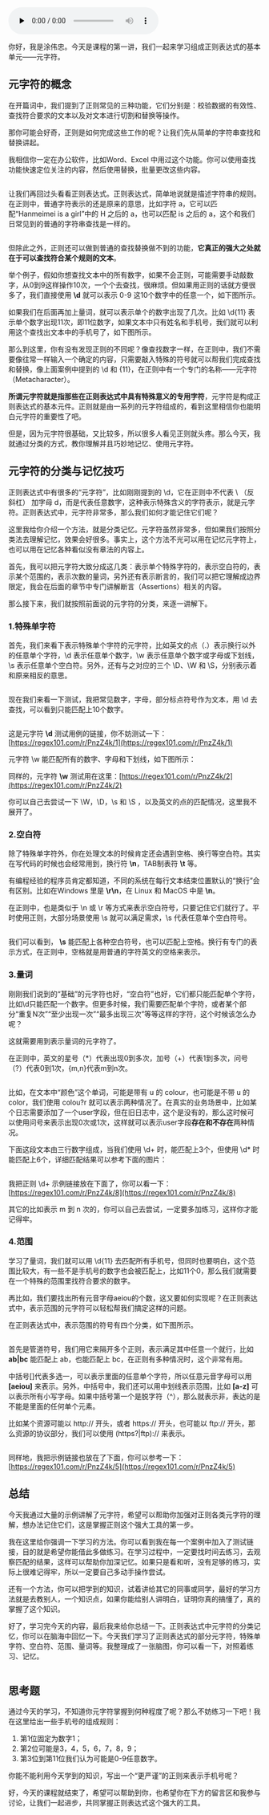 <audio id="audio" title="01 | 元字符：如何巧妙记忆正则表达式的基本元件？" controls="" preload="none"><source id="mp3" src="https://static001.geekbang.org/resource/audio/ca/a9/cab5b6b584b68e12933076b518e7aaa9.mp3"></audio>

你好，我是涂伟忠。今天是课程的第一讲，我们一起来学习组成正则表达式的基本单元——元字符。

## 元字符的概念

在开篇词中，我们提到了正则常见的三种功能，它们分别是：校验数据的有效性、查找符合要求的文本以及对文本进行切割和替换等操作。<br>
<img src="https://static001.geekbang.org/resource/image/54/1b/54a184548d369ca04ad4b69cd15dac1b.png" alt="">

那你可能会好奇，正则是如何完成这些工作的呢？让我们先从简单的字符串查找和替换讲起。

我相信你一定在办公软件，比如Word、Excel 中用过这个功能。你可以使用查找功能快速定位关注的内容，然后使用替换，批量更改这些内容。

<img src="https://static001.geekbang.org/resource/image/68/33/682df773ff276084ca4f934af53fa233.png" alt="">

让我们再回过头看看正则表达式。正则表达式，简单地说就是描述字符串的规则。在正则中，普通字符表示的还是原来的意思，比如字符 a，它可以匹配“Hanmeimei is a girl”中的 H 之后的 a，也可以匹配 is 之后的 a，这个和我们日常见到的普通的字符串查找是一样的。

<img src="https://static001.geekbang.org/resource/image/c5/f6/c54ddfaa8a56453afed49f31022a8df6.png" alt="">

但除此之外，正则还可以做到普通的查找替换做不到的功能，**它真正的<strong><strong>强大之处**</strong>就在于可以查找符合某个规则的文本</strong>。

举个例子，假如你想查找文本中的所有数字，如果不会正则，可能需要手动敲数字，从0到9这样操作10次，一个个去查找，很麻烦。但如果用正则的话就方便很多了，我们直接使用 **\d** 就可以表示 0-9 这10个数字中的任意一个，如下图所示。

<img src="https://static001.geekbang.org/resource/image/3a/ab/3af8dd848b2d625db7831aa8adcd6fab.png" alt=""><br>
如果我们在后面再加上量词，就可以表示单个的数字出现了几次。比如 \d{11} 表示单个数字出现11次，即11位数字，如果文本中只有姓名和手机号，我们就可以利用这个查找出文本中的手机号了，如下图所示。

<img src="https://static001.geekbang.org/resource/image/5a/bd/5a0ce54804cc08eb3622f418c3af45bd.png" alt=""><br>
那么到这里，你有没有发现正则的不同呢？像查找数字一样，在正则中，我们不需要像往常一样输入一个确定的内容，只需要敲入特殊的符号就可以帮我们完成查找和替换，像上面案例中提到的 \d 和 {11}，在正则中有一个专门的名称——元字符（Metacharacter）。

**所谓元字符就是指那些在正则表达式中具有特殊意义的专用字符**，元字符是构成正则表达式的基本元件。正则就是由一系列的元字符组成的，看到这里相信你也能明白元字符的重要性了吧。

但是，因为元字符很基础，又比较多，所以很多人看见正则就头疼。那么今天，我就通过分类的方式，教你理解并且巧妙地记忆、使用元字符。

## 元字符的分类与记忆技巧

正则表达式中有很多的“元字符”，比如刚刚提到的 \d，它在正则中不代表 \ （反斜杠） 加字母 d，而是代表任意数字，这种表示特殊含义的字符表示，就是元字符。正则表达式中，元字符非常多，那么我们如何才能记住它们呢？

这里我给你介绍一个方法，就是分类记忆。元字符虽然非常多，但如果我们按照分类法去理解记忆，效果会好很多。事实上，这个方法不光可以用在记忆元字符上，也可以用在记忆各种看似没有章法的内容上。

首先，我可以把元字符大致分成这几类：表示单个特殊字符的，表示空白符的，表示某个范围的，表示次数的量词，另外还有表示断言的，我们可以把它理解成边界限定，我会在后面的章节中专门讲解断言（Assertions）相关的内容。<br>
<img src="https://static001.geekbang.org/resource/image/97/bb/97f9aa05196ecba15a433e6e517093bb.png" alt="">

那么接下来，我们就按照前面说的元字符的分类，来逐一讲解下。

### 1.特殊单字符

首先，我们来看下表示特殊单个字符的元字符，比如英文的点（.）表示换行以外的任意单个字符，\d 表示任意单个数字，\w 表示任意单个数字或字母或下划线，\s 表示任意单个空白符。另外，还有与之对应的三个 \D、\W 和 \S，分别表示着和原来相反的意思。

<img src="https://static001.geekbang.org/resource/image/19/4b/199562249878c0967dde9f23c0b4904b.png" alt="">

现在我们来看一下测试，我把常见数字，字母，部分标点符号作为文本，用 \d 去查找，可以看到只能匹配上10个数字。

<img src="https://static001.geekbang.org/resource/image/13/a5/1380b43ba8a8ebf4a307a5d0a4e35aa5.png" alt="">

这是元字符 **\d** 测试用例的链接，你不妨测试一下：[https://regex101.com/r/PnzZ4k/1](https://regex101.com/r/PnzZ4k/1)

元字符 \w 能匹配所有的数字、字母和下划线，如下图所示：

<img src="https://static001.geekbang.org/resource/image/60/f1/60041ca73688567b0bae04950f8be0f1.png" alt=""><br>
同样的，元字符 **\w** 测试用在这里：[https://regex101.com/r/PnzZ4k/2](https://regex101.com/r/PnzZ4k/2)

你可以自己去尝试一下 \W，\D，\s 和 \S ，以及英文的点的匹配情况，这里我不展开了。

### 2.空白符

除了特殊单字符外，你在处理文本的时候肯定还会遇到空格、换行等空白符。其实在写代码的时候也会经常用到，换行符 **\n**，TAB制表符 **\t** 等。

有编程经验的程序员肯定都知道，不同的系统在每行文本结束位置默认的“换行”会有区别。比如在Windows 里是 **\r\n**，在 Linux 和 MacOS 中是 **\n**。

在正则中，也是类似于 \n 或 \r 等方式来表示空白符号，只要记住它们就行了。平时使用正则，大部分场景使用 \s 就可以满足需求，\s 代表任意单个空白符号。

<img src="https://static001.geekbang.org/resource/image/01/66/01b6c8de6ee6c440471c15f96d00d466.png" alt="">

我们可以看到，  **\s** 能匹配上各种空白符号，也可以匹配上空格。换行有专门的表示方式，在正则中，空格就是用普通的字符英文的空格来表示。

### 3.量词

刚刚我们说到的“基础”的元字符也好，“空白符”也好，它们都只能匹配单个字符，比如\d只能匹配一个数字。但更多时候，我们需要匹配单个字符，或者某个部分“重复N次”“至少出现一次”“最多出现三次”等等这样的字符，这个时候该怎么办呢？

这就需要用到表示量词的元字符了。

在正则中，英文的星号（*）代表出现0到多次，加号（+）代表1到多次，问号（?）代表0到1次，{m,n}代表m到n次。

<img src="https://static001.geekbang.org/resource/image/2b/c3/2b03098dcc203c648a40f89a0ba77fc3.png" alt="">

比如，在文本中“颜色”这个单词，可能是带有 u 的 colour，也可能是不带 u 的 color，我们使用 colou?r 就可以表示两种情况了。在真实的业务场景中，比如某个日志需要添加了一个user字段，但在旧日志中，这个是没有的，那么这时候可以使用问号来表示出现0次或1次，这样就可以表示user字段**存在和不存在**两种情况。

下面这段文本由三行数字组成，当我们使用 \d+ 时，能匹配上3个，但使用 \d* 时能匹配上6个，详细匹配结果可以参考下面的图片：

<img src="https://static001.geekbang.org/resource/image/f0/4e/f0696d3fbc55c5a75832472e227a614e.png" alt="">

我把正则 \d+ 示例链接放在下面了，你可以看一下：[https://regex101.com/r/PnzZ4k/8](https://regex101.com/r/PnzZ4k/8)

其它的比如表示 m 到 n 次的，你可以自己去尝试，一定要多加练习，这样你才能记得牢。

### 4.范围

学习了量词，我们就可以用 \d{11} 去匹配所有手机号，但同时也要明白，这个范围比较大，有一些不是手机号的数字也会被匹配上，比如11个0，那么我们就需要在一个特殊的范围里找符合要求的数字。

再比如，我们要找出所有元音字母aeiou的个数，这又要如何实现呢？在正则表达式中，表示范围的元字符可以轻松帮我们搞定这样的问题。

在正则表达式中，表示范围的符号有四个分类，如下图所示。

<img src="https://static001.geekbang.org/resource/image/84/22/84625cc80a90dba2c629282e3f213622.png" alt="">

首先是管道符号，我们用它来隔开多个正则，表示满足其中任意一个就行，比如 **ab|bc** 能匹配上 ab，也能匹配上 bc，在正则有多种情况时，这个非常有用。

中括号[]代表多选一，可以表示里面的任意单个字符，所以任意元音字母可以用 **[aeiou]** 来表示。另外，中括号中，我们还可以用中划线表示范围，比如 **[a-z]** 可以表示所有小写字母。如果中括号第一个是脱字符（^），那么就表示非，表达的是不能是里面的任何单个元素。

比如某个资源可能以 http:// 开头，或者 https:// 开头，也可能以 ftp:// 开头，那么资源的协议部分，我们可以使用 (https?|ftp):// 来表示。

<img src="https://static001.geekbang.org/resource/image/22/3d/22b3ef8c95b01adddebad77fed106a3d.png" alt="">

同样地，我把示例链接也放在了下面，你可以参考一下：[https://regex101.com/r/PnzZ4k/5](https://regex101.com/r/PnzZ4k/5)

## 总结

今天我通过大量的示例讲解了元字符，希望可以帮助你加强对正则各类元字符的理解，想办法记住它们，这是掌握正则这个强大工具的第一步。

我在这里给你强调一下学习的方法。你可以看到我在每一个案例中加入了测试链接，目的就是希望你能借此多做练习。在学习过程中，一定要找时间去练习，去观察匹配的结果，这样可以帮助你加深记忆。如果只是看和听，没有足够的练习，实际上很难记得牢，所以一定要自己多动手操作尝试。

还有一个方法，你可以把学到的知识，试着讲给其它的同事或同学，最好的学习方法就是去教别人，一个知识点，如果你能给别人讲明白，证明你真的搞懂了，真的掌握了这个知识。

好了，学习完今天的内容，最后我来给你总结一下。正则表达式中元字符的分类记忆，你可以在脑海中回忆一下。今天我们学习了正则表达式的部分元字符，特殊单字符、空白符、范围、量词等。我整理成了一张脑图，你可以看一下，对照着练习、记忆。

<img src="https://static001.geekbang.org/resource/image/ff/52/ffd9cd49a79599e7efa4aba069faee52.png" alt="">

## 思考题

通过今天的学习，不知道你元字符掌握到何种程度了呢？那么不妨练习一下吧！我在这里给出一些手机号的组成规则：

1. 第1位固定为数字1；
1. 第2位可能是3，4，5，6，7，8，9；
1. 第3位到第11位我们认为可能是0-9任意数字。

你能不能利用今天学到的知识，写出一个“更严谨”的正则来表示手机号呢？

好，今天的课程就结束了，希望可以帮助到你，也希望你在下方的留言区和我参与讨论，让我们一起进步，共同掌握正则表达式这个强大的工具。
